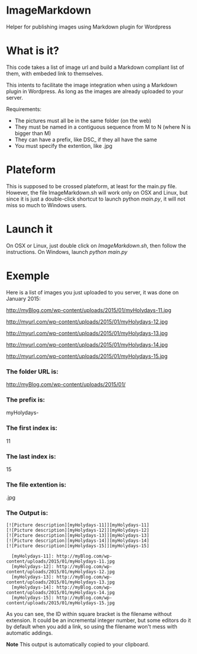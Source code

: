 # ImageMarkdown
Helper for publishing images using Markdown plugin for Wordpress

# What is it?

This code takes a list of image url and build a Markdown compliant list of them, with embeded link to themselves.

This intents to facilitate the image integration when using a Markdown plugin in Wordpress. As long as the images are already uploaded to your server.

Requirements:
- The pictures must all be in the same folder (on the web)
- They must be named in a contiguous sequence from M to N (where N is bigger than M)
- They can have a prefix, like DSC_ if they all have the same
- You must specify the extention, like .jpg

# Plateform

This is supposed to be crossed plateform, at least for the main.py file.
However, the file ImageMarkdown.sh will work only on OSX and Linux, but since it is just a double-click shortcut to launch python *main.py*, it will not miss so much to Windows users.

# Launch it

On OSX or Linux, just double click on *ImageMarkdown.sh*, then follow the instructions.
On Windows, launch *python main.py*


# Exemple

Here is a list of images you just uploaded to you server, it was done on January 2015:

http://myBlog.com/wp-content/uploads/2015/01/myHolydays-11.jpg

http://myurl.com/wp-content/uploads/2015/01/myHolydays-12.jpg

http://myurl.com/wp-content/uploads/2015/01/myHolydays-13.jpg

http://myurl.com/wp-content/uploads/2015/01/myHolydays-14.jpg

http://myurl.com/wp-content/uploads/2015/01/myHolydays-15.jpg

### The folder URL is:
http://myBlog.com/wp-content/uploads/2015/01/

### The prefix is:
myHolydays-

### The first index is:
11

### The last index is:
15

### The file extention is:
.jpg


### The Output is:

```
[![Picture description][myHolydays-11]][myHolydays-11]
[![Picture description][myHolydays-12]][myHolydays-12]
[![Picture description][myHolydays-13]][myHolydays-13]
[![Picture description][myHolydays-14]][myHolydays-14]
[![Picture description][myHolydays-15]][myHolydays-15]

  [myHolydays-11]: http://myBlog.com/wp-content/uploads/2015/01/myHolydays-11.jpg
  [myHolydays-12]: http://myBlog.com/wp-content/uploads/2015/01/myHolydays-12.jpg
  [myHolydays-13]: http://myBlog.com/wp-content/uploads/2015/01/myHolydays-13.jpg
  [myHolydays-14]: http://myBlog.com/wp-content/uploads/2015/01/myHolydays-14.jpg
  [myHolydays-15]: http://myBlog.com/wp-content/uploads/2015/01/myHolydays-15.jpg

```

As you can see, the ID within square bracket is the filename without extension.
It could be an incremental integer number, but some editors do it by default when you add a link, so using the filename won't mess with automatic addings.

**Note** This output is automatically copied to your clipboard.
